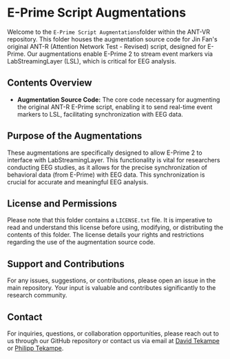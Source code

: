 # E-Prime Script Augmentations

Welcome to the `E-Prime Script Augmentations`folder within the ANT-VR repository. This folder houses the augmentation source code for Jin Fan's original ANT-R (Attention Network Test - Revised) script, designed for E-Prime. Our augmentations enable E-Prime 2 to stream event markers via LabStreamingLayer (LSL), which is critical for EEG analysis.

## Contents Overview

- **Augmentation Source Code:** The core code necessary for augmenting the original ANT-R E-Prime script, enabling it to send real-time event markers to LSL, facilitating synchronization with EEG data.

## Purpose of the Augmentations

These augmentations are specifically designed to allow E-Prime 2 to interface with LabStreamingLayer. This functionality is vital for researchers conducting EEG studies, as it allows for the precise synchronization of behavioral data (from E-Prime) with EEG data. This synchronization is crucial for accurate and meaningful EEG analysis.

## License and Permissions

Please note that this folder contains a `LICENSE.txt` file. It is imperative to read and understand this license before using, modifying, or distributing the contents of this folder. The license details your rights and restrictions regarding the use of the augmentation source code.

## Support and Contributions

For any issues, suggestions, or contributions, please open an issue in the main repository. Your input is valuable and contributes significantly to the research community.

## Contact

For inquiries, questions, or collaboration opportunities, please reach out to us through our GitHub repository or contact us via email at [David Tekampe](mailto:davidtekampe@icloud.com) or [Philipp Tekampe](mailto:tekampe@outlook.com).